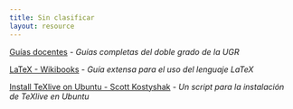 ```yaml
---
title: Sin clasificar
layout: resource
---
```


[Guías docentes](http://grados.ugr.es/informaticaymatematicas/pages/infoacademica/guia-docente#__doku_quinto_2015-2016) - *Guías completas del doble grado de la UGR*

[LaTeX - Wikibooks](https://en.wikibooks.org/wiki/LaTeX) - *Guía extensa para el uso del lenguaje LaTeX*

[Install TeXlive on Ubuntu - Scott Kostyshak](https://github.com/scottkosty/install-tl-ubuntu) - *Un script para la instalación de TeXlive en Ubuntu*
